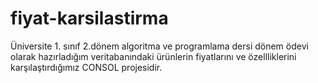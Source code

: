 # fiyat-karsilastirma
Üniversite 1. sınıf 2.dönem algoritma ve programlama dersi dönem ödevi olarak hazırladığım veritabanındaki ürünlerin fiyatlarını ve özellliklerini karşılaştırdığımız CONSOL projesidir.
